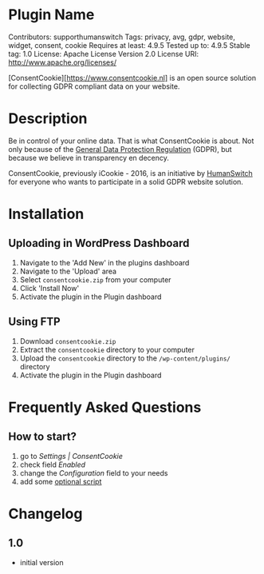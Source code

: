 # Plugin Name
Contributors: supporthumanswitch
Tags: privacy, avg, gdpr, website, widget, consent, cookie
Requires at least: 4.9.5
Tested up to: 4.9.5
Stable tag: 1.0
License: Apache License Version 2.0
License URI: http://www.apache.org/licenses/

[ConsentCookie][https://www.consentcookie.nl] is an open source solution for collecting GDPR compliant data on your website.

# Description

Be in control of your online data. That is what ConsentCookie is about.
Not only because of the [General Data Protection Regulation](https://www.eugdpr.org/) (GDPR), but because we believe in transparency en decency.

ConsentCookie, previously iCookie - 2016, is an initiative by [HumanSwitch](https://www.humanswitch.io) for everyone who wants to participate in a solid GDPR website solution.

# Installation

## Uploading in WordPress Dashboard

1. Navigate to the 'Add New' in the plugins dashboard
2. Navigate to the 'Upload' area
3. Select `consentcookie.zip` from your computer
4. Click 'Install Now'
5. Activate the plugin in the Plugin dashboard

## Using FTP

1. Download `consentcookie.zip`
2. Extract the `consentcookie` directory to your computer
3. Upload the `consentcookie` directory to the `/wp-content/plugins/` directory
4. Activate the plugin in the Plugin dashboard

# Frequently Asked Questions

## How to start? 

1. go to _Settings | ConsentCookie_
2. check field _Enabled_
3. change the _Configuration_ field to your needs
4. add some [optional script](https://www.consentcookie.nl/documentation/plugins/ "Plugins reference")

# Changelog

## 1.0 
* initial version
